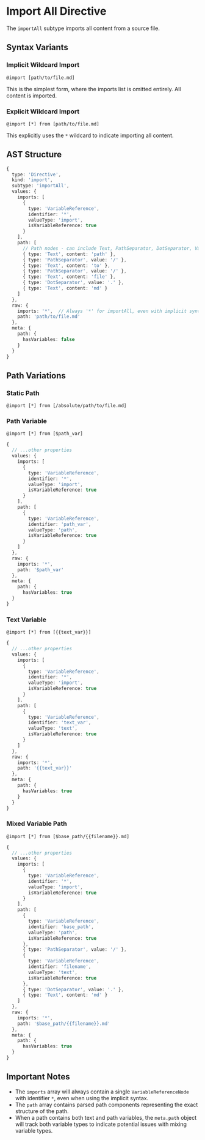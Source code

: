 # Import All Directive

The `importAll` subtype imports all content from a source file.

## Syntax Variants

### Implicit Wildcard Import

```
@import [path/to/file.md]
```

This is the simplest form, where the imports list is omitted entirely. All content is imported.

### Explicit Wildcard Import

```
@import [*] from [path/to/file.md]
```

This explicitly uses the `*` wildcard to indicate importing all content.

## AST Structure

```typescript
{
  type: 'Directive',
  kind: 'import',
  subtype: 'importAll',
  values: {
    imports: [
      {
        type: 'VariableReference',
        identifier: '*',
        valueType: 'import',
        isVariableReference: true
      }
    ],
    path: [
      // Path nodes - can include Text, PathSeparator, DotSeparator, VariableReference
      { type: 'Text', content: 'path' },
      { type: 'PathSeparator', value: '/' },
      { type: 'Text', content: 'to' },
      { type: 'PathSeparator', value: '/' },
      { type: 'Text', content: 'file' },
      { type: 'DotSeparator', value: '.' },
      { type: 'Text', content: 'md' }
    ]
  },
  raw: {
    imports: '*',  // Always '*' for importAll, even with implicit syntax
    path: 'path/to/file.md'
  },
  meta: {
    path: {
      hasVariables: false
    }
  }
}
```

## Path Variations

### Static Path

```
@import [*] from [/absolute/path/to/file.md]
```

### Path Variable

```
@import [*] from [$path_var]
```

```typescript
{
  // ...other properties
  values: {
    imports: [
      {
        type: 'VariableReference',
        identifier: '*',
        valueType: 'import',
        isVariableReference: true
      }
    ],
    path: [
      {
        type: 'VariableReference',
        identifier: 'path_var',
        valueType: 'path',
        isVariableReference: true
      }
    ]
  },
  raw: {
    imports: '*',
    path: '$path_var'
  },
  meta: {
    path: {
      hasVariables: true
  }
}
```

### Text Variable

```
@import [*] from [{{text_var}}]
```

```typescript
{
  // ...other properties
  values: {
    imports: [
      {
        type: 'VariableReference',
        identifier: '*',
        valueType: 'import',
        isVariableReference: true
      }
    ],
    path: [
      {
        type: 'VariableReference',
        identifier: 'text_var',
        valueType: 'text',
        isVariableReference: true
      }
    ]
  },
  raw: {
    imports: '*',
    path: '{{text_var}}'
  },
  meta: {
    path: {
      hasVariables: true
    }
  }
}
```

### Mixed Variable Path

```
@import [*] from [$base_path/{{filename}}.md]
```

```typescript
{
  // ...other properties
  values: {
    imports: [
      {
        type: 'VariableReference',
        identifier: '*',
        valueType: 'import',
        isVariableReference: true
      }
    ],
    path: [
      {
        type: 'VariableReference',
        identifier: 'base_path',
        valueType: 'path',
        isVariableReference: true
      },
      { type: 'PathSeparator', value: '/' },
      {
        type: 'VariableReference',
        identifier: 'filename',
        valueType: 'text',
        isVariableReference: true
      },
      { type: 'DotSeparator', value: '.' },
      { type: 'Text', content: 'md' }
    ]
  },
  raw: {
    imports: '*',
    path: '$base_path/{{filename}}.md'
  },
  meta: {
    path: {
      hasVariables: true
  }
}
```

## Important Notes

- The `imports` array will always contain a single `VariableReferenceNode` with identifier `*`, even when using the implicit syntax.
- The `path` array contains parsed path components representing the exact structure of the path.
- When a path contains both text and path variables, the `meta.path` object will track both variable types to indicate potential issues with mixing variable types.